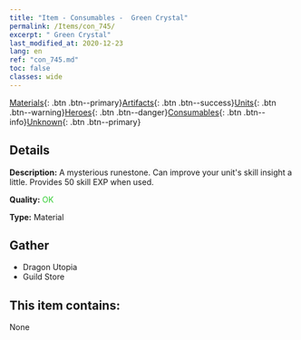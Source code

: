 ```yaml
---
title: "Item - Consumables -  Green Crystal"
permalink: /Items/con_745/
excerpt: " Green Crystal"
last_modified_at: 2020-12-23
lang: en
ref: "con_745.md"
toc: false
classes: wide
---
```

 [Materials](/Items/){: .btn .btn--primary}[Artifacts](/Items/Artifacts/){: .btn .btn--success}[Units](/Items/Units/){: .btn .btn--warning}[Heroes](/Items/Heroes/){: .btn .btn--danger}[Consumables](/Items/Consumables/){: .btn .btn--info}[Unknown](/Items/Unknown/){: .btn .btn--primary}

## Details
 **Description:** A mysterious runestone. Can improve your unit's skill insight a little. Provides 50 skill EXP when used.

 **Quality:** <span style="color: #32CD32">OK</span>

 **Type:** Material

## Gather

*    Dragon Utopia 
*    Guild Store 

## This item contains:

  None

